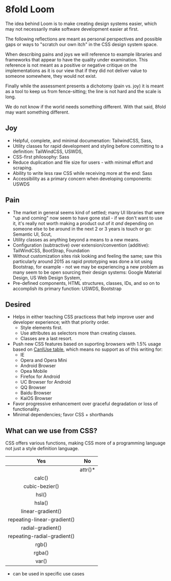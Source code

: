 # 8fold Loom

The idea behind Loom is to make creating design systems easier, which may not necessarily make software development easier at first.

The following reflections are meant as personal perspectives and possible gaps or ways to "scratch our own itch" in the CSS design system space.

When describing pains and joys we will reference to example libraries and frameworks that appear to have the quality under examination. This reference is not meant as a positive or negative critique on the implementations as it is our view that if they did not deliver value to someone somewhere, they would not exist.

Finally while the assessment presents a dichotomy (pain vs. joy) it is meant as a tool to keep us from fence-sitting; the line is not hard and the scale is long.

We do not know if the world needs something different. With that said, 8fold may want something different.

## Joy

- Helpful, complete, and minimal documenation: TailwindCSS, Sass, 
- Utility classes for rapid development and styling before committing to a definition: TailWindCSS, USWDS,
- CSS-first philosophy: Sass
- Reduce duplication and file size for users - with minimal effort and scraping.
- Ability to write less raw CSS while receiving more at the end: Sass
- Accessibility as a primary concern when developing components: USWDS

## Pain

- The market in general seems kind of settled; many UI libraries that were "up and coming" now seem to have gone stail - if we don't want to use it, it's really not worth making a product out of it *and* depending on someone else to be around in the next 2 or 3 years is touch or go: Semantic UI, Scut, 
- Utility classes as anything beyond a means to a new means.
- Configuration (subtractive) over extension/convention (additive): TailWindCSS, BootStrap, Foundation
- Without customization sites risk looking and feeling the same; saw this particularly around 2015 as rapid prototyping was done a lot using Bootstrap, for example - not we may be experiencing a new problem as many seem to be open sourcing their design systems: Google Material Design, US Web Design System, 
- Pre-defined components, HTML structures, classes, IDs, and so on to accomplish its primary function: USWDS, Bootstrap

## Desired

- Helps in either teaching CSS practicess that help improve user and developer experience; with that priority order.
  - Style elements first.
  - Use attributes as selectors more than creating classes.
  - Classes are a last resort.
- Push new CSS features based on suporting browsers with 1.5% usage based on [CanIUse table](https://caniuse.com/usage-table), which means no support as of this writing for:
  - IE
  - Opera and Opera Mini
  - Android Browser
  - Opea Mobile
  - Firefox for Android
  - UC Browser for Android
  - QQ Browser
  - Baidu Browser
  - KaiOS Browser
- Favor progressive enhancement over graceful degradation or loss of functionality.
- Minimal dependencies; favor CSS + shorthands

## What can we use from CSS?

CSS offers various functions, making CSS more of a programming language not just a style definition language.

|Yes |No |
|:--:|:--:|
| |attr()* |
|calc() | |
|cubic-bezier() | | 
|hsl() | |
|hsla() | |
|linear-gradient() | |
|repeating-linear-gradient() | | 
|radial-gradient() | |
|repeating-radial-gradient() | |
|rgb() | |
|rgba() | |
|var() | |

* can be used in specific use cases
